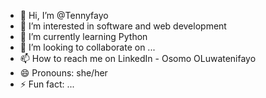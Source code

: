 - 👋 Hi, I’m @Tennyfayo
- 👀 I’m interested in software and web development
- 🌱 I’m currently learning Python
- 💞️ I’m looking to collaborate on ...
- 📫 How to reach me on LinkedIn - Osomo OLuwatenifayo
- 😄 Pronouns: she/her
- ⚡ Fun fact: ...

<!---
Tennyfayo/Tennyfayo is a ✨ special ✨ repository because its `README.md` (this file) appears on your GitHub profile.
You can click the Preview link to take a look at your changes.
--->
